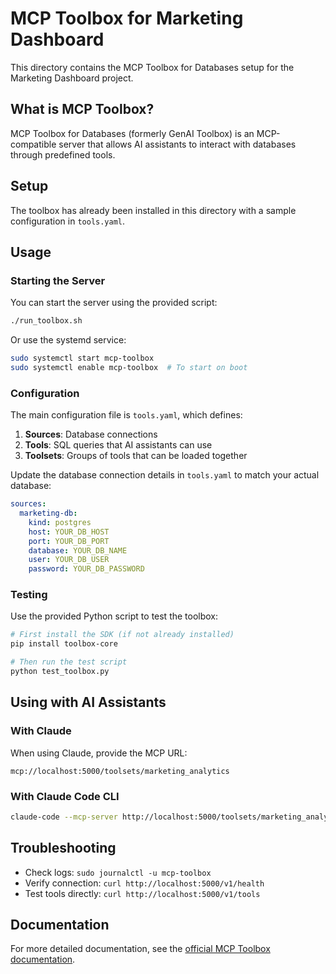 # MCP Toolbox for Marketing Dashboard

This directory contains the MCP Toolbox for Databases setup for the Marketing Dashboard project.

## What is MCP Toolbox?

MCP Toolbox for Databases (formerly GenAI Toolbox) is an MCP-compatible server that allows AI assistants to interact with databases through predefined tools.

## Setup

The toolbox has already been installed in this directory with a sample configuration in `tools.yaml`.

## Usage

### Starting the Server

You can start the server using the provided script:

```bash
./run_toolbox.sh
```

Or use the systemd service:

```bash
sudo systemctl start mcp-toolbox
sudo systemctl enable mcp-toolbox  # To start on boot
```

### Configuration

The main configuration file is `tools.yaml`, which defines:

1. **Sources**: Database connections
2. **Tools**: SQL queries that AI assistants can use
3. **Toolsets**: Groups of tools that can be loaded together

Update the database connection details in `tools.yaml` to match your actual database:

```yaml
sources:
  marketing-db:
    kind: postgres
    host: YOUR_DB_HOST
    port: YOUR_DB_PORT
    database: YOUR_DB_NAME
    user: YOUR_DB_USER
    password: YOUR_DB_PASSWORD
```

### Testing

Use the provided Python script to test the toolbox:

```bash
# First install the SDK (if not already installed)
pip install toolbox-core

# Then run the test script
python test_toolbox.py
```

## Using with AI Assistants

### With Claude

When using Claude, provide the MCP URL:

```
mcp://localhost:5000/toolsets/marketing_analytics
```

### With Claude Code CLI

```bash
claude-code --mcp-server http://localhost:5000/toolsets/marketing_analytics
```

## Troubleshooting

- Check logs: `sudo journalctl -u mcp-toolbox`
- Verify connection: `curl http://localhost:5000/v1/health`
- Test tools directly: `curl http://localhost:5000/v1/tools`

## Documentation

For more detailed documentation, see the [official MCP Toolbox documentation](https://github.com/googleapis/genai-toolbox).